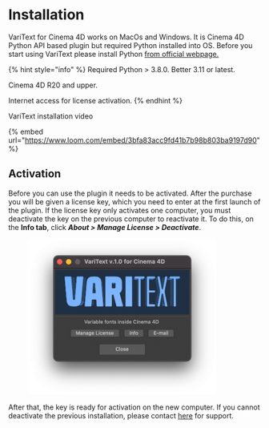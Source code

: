 # Installation

VariText for Cinema 4D works on MacOs and Windows. It is Cinema 4D Python API based plugin but required Python installed into OS. Before you start using VariText please install Python [from official webpage.](https://www.python.org/downloads/)

{% hint style="info" %}
Required Python > 3.8.0. Better 3.11 or latest.

Cinema 4D R20 and upper.

Internet access for license activation.
{% endhint %}

VariText installation video

{% embed url="https://www.loom.com/embed/3bfa83acc9fd41b7b98b803ba9197d90" %}

## Activation

Before you can use the plugin it needs to be activated. After the purchase you will be given a license key, which you need to enter at the first launch of the plugin. If the license key only activates one computer, you must deactivate the key on the previous computer to reactivate it. To do this, on the **Info tab**, click _**About > Manage License > Deactivate**_.

<figure><img src="../.gitbook/assets/Screenshot 2023 07 04 at 14.45.41.png" alt="" width="375"><figcaption></figcaption></figure>

After that, the key is ready for activation on the new computer. If you cannot deactivate the previous installation, please contact [here](https://mikeudin.net/about/) for support.
